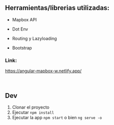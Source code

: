 ## Herramientas/librerias utilizadas:

- Mapbox API

- Dot Env

- Routing y Lazyloading

- Bootstrap

### Link:
 https://angular-mapbox-w.netlify.app/

 <br>

## Dev

1. Clonar el proyecto
2. Ejecutar ```npm install```
3. Ejecutar la app ```npm start``` o bien ```ng serve -o```

<br>